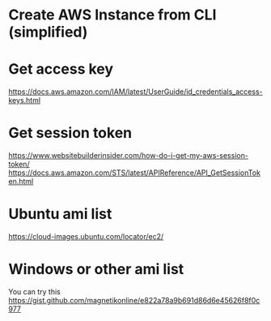 # Create AWS Instance from CLI (simplified)
# Get access key
https://docs.aws.amazon.com/IAM/latest/UserGuide/id_credentials_access-keys.html
# Get session token
https://www.websitebuilderinsider.com/how-do-i-get-my-aws-session-token/
https://docs.aws.amazon.com/STS/latest/APIReference/API_GetSessionToken.html
# Ubuntu ami list
https://cloud-images.ubuntu.com/locator/ec2/
# Windows or other ami list
You can try this https://gist.github.com/magnetikonline/e822a78a9b691d86d6e45626f8f0c977
